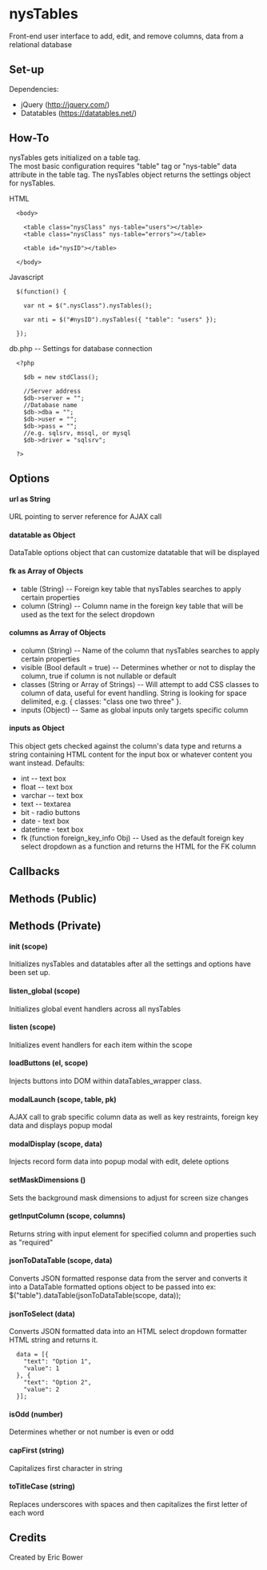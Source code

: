 nysTables
=========

Front-end user interface to add, edit, and remove columns, data from a relational database

Set-up
---------

Dependencies:

  * jQuery (http://jquery.com/)
  * Datatables (https://datatables.net/)

How-To
---------

nysTables gets initialized on a table tag.  
The most basic configuration requires "table" tag or "nys-table" data attribute in the table tag.
The nysTables object returns the settings object for nysTables.

HTML

```
  <body>

    <table class="nysClass" nys-table="users"></table>
    <table class="nysClass" nys-table="errors"></table>

    <table id="nysID"></table>

  </body>
```

Javascript

```
  $(function() {

    var nt = $(".nysClass").nysTables();

    var nti = $("#nysID").nysTables({ "table": "users" });

  });
```

db.php -- Settings for database connection

```
  <?php

    $db = new stdClass();

    //Server address
    $db->server = "";
    //Database name
    $db->dba = "";
    $db->user = "";
    $db->pass = "";
    //e.g. sqlsrv, mssql, or mysql
    $db->driver = "sqlsrv";

  ?>
```

Options
---------

#### url as String
URL pointing to server reference for AJAX call

#### datatable as Object
DataTable options object that can customize datatable that will be displayed

#### fk as Array of Objects
  *  table (String) -- Foreign key table that nysTables searches to apply certain properties
  *  column (String) -- Column name in the foreign key table that will be used as the text
                        for the select dropdown

#### columns as Array of Objects
  *  column (String) -- Name of the column that nysTables searches to apply certain properties
  *  visible (Bool default = true) -- Determines whether or not to display the column, true if column is not 
  nullable or default
  *  classes (String or Array of Strings) -- Will attempt to add CSS classes to column of data, useful for event handling. String is looking for space delimited, e.g. { classes: "class one two three" }.
  *  inputs (Object) -- Same as global inputs only targets specific column

#### inputs as Object
This object gets checked against the column's data type and returns a string containing HTML 
content for the input box or whatever content you want instead.  Defaults:
  *  int -- text box
  *  float -- text box
  *  varchar -- text box
  *  text -- textarea
  *  bit - radio buttons
  *  date - text box
  *  datetime - text box
  *  fk (function foreign_key_info Obj) -- Used as the default foreign key select dropdown as a function and returns the HTML for the FK column

Callbacks
---------

Methods (Public)
---------

Methods (Private)
---------

#### init (scope)
Initializes nysTables and datatables after all the settings and options have been set up.

#### listen_global (scope)
Initializes global event handlers across all nysTables

#### listen (scope)
Initializes event handlers for each item within the scope

#### loadButtons (el, scope)
Injects buttons into DOM within dataTables_wrapper class.

#### modalLaunch (scope, table, pk)
AJAX call to grab specific column data as well as key restraints, foreign key data and displays
popup modal

#### modalDisplay (scope, data)
Injects record form data into popup modal with edit, delete options

#### setMaskDimensions ()
Sets the background mask dimensions to adjust for screen size changes

#### getInputColumn (scope, columns)
Returns string with input element for specified column and properties such as "required"

#### jsonToDataTable (scope, data)
Converts JSON formatted response data from the server and 
converts it into a DataTable formatted options object to be passed into ex: $("table").dataTable(jsonToDataTable(scope, data));

#### jsonToSelect (data)
Converts JSON formatted data into an HTML select dropdown formatter HTML string and returns it.

```
  data = [{
    "text": "Option 1",
    "value": 1
  }, {
    "text": "Option 2",
    "value": 2
  }];
```

#### isOdd (number)
Determines whether or not number is even or odd

#### capFirst (string)
Capitalizes first character in string

#### toTitleCase (string)
Replaces underscores with spaces and then capitalizes the first letter of each word

Credits 
---------

Created by Eric Bower